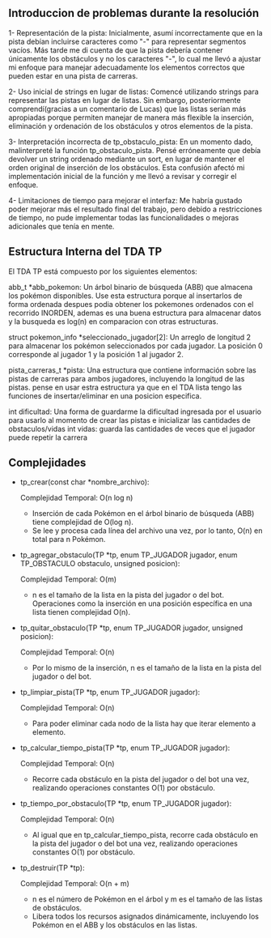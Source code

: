 ## Introduccion de problemas durante la resolución 

1- Representación de la pista: Inicialmente, asumí incorrectamente que en la pista debían incluirse caracteres como "-" para representar segmentos vacíos. Más tarde me di cuenta de que la pista debería contener únicamente los obstáculos y no los caracteres "-", lo cual me llevó a ajustar mi enfoque para manejar adecuadamente los elementos correctos que pueden estar en una pista de carreras.

2- Uso inicial de strings en lugar de listas: Comencé utilizando strings para representar las pistas en lugar de listas. Sin embargo, posteriormente comprendí(gracias a un comentario de Lucas) que las listas serían más apropiadas porque permiten manejar de manera más flexible la inserción, eliminación y ordenación de los obstáculos y otros elementos de la pista.

3- Interpretación incorrecta de tp_obstaculo_pista: En un momento dado, malinterpreté la función tp_obstaculo_pista. Pensé erróneamente que debía devolver un string ordenado mediante un sort, en lugar de mantener el orden original de inserción de los obstáculos. Esta confusión afectó mi implementación inicial de la función y me llevó a revisar y corregir el enfoque.

4- Limitaciones de tiempo para mejorar el interfaz: Me habría gustado poder mejorar más el resultado final del trabajo, pero debido a restricciones de tiempo, no pude implementar todas las funcionalidades o mejoras adicionales que tenía en mente.

## Estructura Interna del TDA TP
El TDA TP está compuesto por los siguientes elementos:

abb_t *abb_pokemon: Un árbol binario de búsqueda (ABB) que almacena los pokémon disponibles. Use esta estructura porque al insertarlos de forma ordenada despues podia obtener los pokemones ordenados con el recorrido INORDEN, ademas es una buena estructura para almacenar datos y la busqueda es log(n) en comparacion con otras estructuras.

struct pokemon_info *seleccionado_jugador[2]: Un arreglo de longitud 2 para almacenar los pokémon seleccionados por cada jugador. La posición 0 corresponde al jugador 1 y la posición 1 al jugador 2.

pista_carreras_t *pista: Una estructura que contiene información sobre las pistas de carreras para ambos jugadores, incluyendo la longitud de las pistas. pense en usar estra estructura ya que en el TDA lista tengo las funciones de insertar/eliminar en una posicion especifica.

int dificultad: Una forma de guardarme la dificultad ingresada por el usuario para usarlo al momento de crear las pistas e inicializar las cantidades de obstaculos/vidas
int vidas: guarda las cantidades de veces que el jugador puede repetir la carrera

## Complejidades

* tp_crear(const char *nombre_archivo):

  Complejidad Temporal: O(n log n)
  - Inserción de cada Pokémon en el árbol binario de búsqueda (ABB) tiene complejidad de O(log n).
  - Se lee y procesa cada línea del archivo una vez, por lo tanto, O(n) en total para n Pokémon.

* tp_agregar_obstaculo(TP *tp, enum TP_JUGADOR jugador, enum TP_OBSTACULO obstaculo, unsigned posicion):

  Complejidad Temporal: O(m)
  - n es el tamaño de la lista en la pista del jugador o del bot. Operaciones como la inserción en una posición específica en una lista tienen complejidad O(n).

* tp_quitar_obstaculo(TP *tp, enum TP_JUGADOR jugador, unsigned posicion):

  Complejidad Temporal: O(n)
  - Por lo mismo de la inserción, n es el tamaño de la lista en la pista del jugador o del bot.

* tp_limpiar_pista(TP *tp, enum TP_JUGADOR jugador):

  Complejidad Temporal: O(n)
  - Para poder eliminar cada nodo de la lista hay que iterar elemento a elemento.

* tp_calcular_tiempo_pista(TP *tp, enum TP_JUGADOR jugador):

  Complejidad Temporal: O(n)
  - Recorre cada obstáculo en la pista del jugador o del bot una vez, realizando operaciones constantes O(1) por obstáculo.

* tp_tiempo_por_obstaculo(TP *tp, enum TP_JUGADOR jugador):

  Complejidad Temporal: O(n)
  - Al igual que en tp_calcular_tiempo_pista, recorre cada obstáculo en la pista del jugador o del bot una vez, realizando operaciones constantes O(1) por obstáculo.

* tp_destruir(TP *tp):

  Complejidad Temporal: O(n + m)
  - n es el número de Pokémon en el árbol y m es el tamaño de las listas de obstáculos.
  - Libera todos los recursos asignados dinámicamente, incluyendo los Pokémon en el ABB y los obstáculos en las listas.
